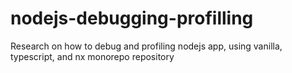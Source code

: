 # nodejs-debugging-profilling
Research on how to debug and profiling nodejs app, using vanilla, typescript, and nx monorepo repository
